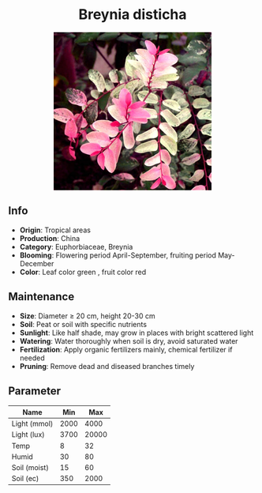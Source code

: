 <h1 align='center'>Breynia disticha</h1>
<p align="center">
    <img 
        align='center'
        width='320'
        src="../images/breynia disticha.png" 
        alt='Breynia disticha' />
</p>

## Info

 - **Origin**: Tropical areas
 - **Production**: China
 - **Category**: Euphorbiaceae, Breynia
 - **Blooming**: Flowering period April-September, fruiting period May-December
 - **Color**: Leaf color green , fruit color red

## Maintenance

 - **Size**: Diameter ≥ 20 cm, height 20-30 cm
 - **Soil**: Peat or soil with specific nutrients
 - **Sunlight**: Like half shade, may grow in places with bright scattered light
 - **Watering**: Water thoroughly when soil is dry, avoid saturated water
 - **Fertilization**: Apply organic fertilizers mainly, chemical fertilizer if needed
 - **Pruning**: Remove dead and diseased branches timely

## Parameter

| Name         | Min  | Max   |
|--------------|------|-------|
| Light (mmol) | 2000 | 4000  |
| Light (lux)  | 3700 | 20000 |
| Temp         | 8    | 32    |
| Humid        | 30   | 80    |
| Soil (moist) | 15   | 60    |
| Soil (ec)    | 350  | 2000  |